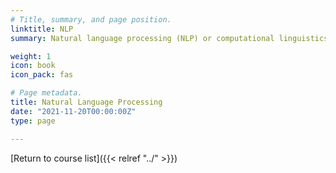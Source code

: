 ```yaml
---
# Title, summary, and page position.
linktitle: NLP
summary: Natural language processing (NLP) or computational linguistics is one of the most important technologies of the information age. Applications of NLP are everywhere because people communicate almost everything in language, including web search, advertising, emails, customer service, language translation, virtual agents, medical reports, etc. In recent years, deep learning (or neural network) approaches have obtained very high performance across many different NLP tasks, using single end-to-end neural models that do not require traditional, task-specific feature engineering

weight: 1
icon: book
icon_pack: fas

# Page metadata.
title: Natural Language Processing
date: "2021-11-20T00:00:00Z"
type: page

---
```


[Return to course list]({{< relref "../" >}}) 